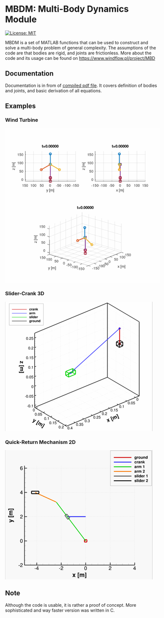 # MBDM: Multi-Body Dynamics Module

[![License: MIT](https://img.shields.io/badge/License-MIT-yellow.svg)](https://opensource.org/licenses/MIT)

MBDM is a set of MATLAB functions that can be used to construct and solve a multi-body problem of general complexity. The assumptions of the code are that bodies are rigid, and joints are frictionless. More about the code and its usage can be found on https://www.windflow.pl/project/MBD  

## Documentation

Documentation is in from of [compiled pdf file](./DOCS/TN_MBDM.pdf).
It covers definition of bodies and joints, and basic derivation of all equations. 

## Examples

### Wind Turbine
![](gifs/WindTubine_Kinematic_2.gif)

### Slider-Crank 3D
![](gifs/Slider_Crank_3D_Kinematic.gif)

### Quick-Return Mechanism 2D
![](gifs/Quick_Return_Kinematic.gif)

## Note

Although the code is usable, it is rather a proof of concept. More sophisticated and way faster version was written in C.